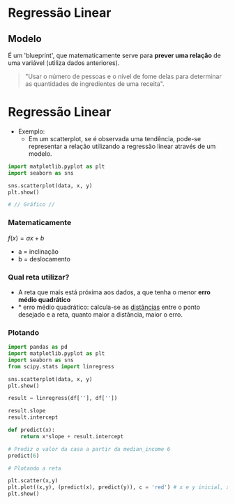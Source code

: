# Regressão Linear

## Modelo
É um 'blueprint', que matematicamente serve para <b>prever uma relação</b> de uma variável (utiliza dados anteriores).

> "Usar o número de pessoas e o nível de fome delas para determinar as quantidades de ingredientes de uma receita".

# Regressão Linear

- Exemplo:
    - Em um scatterplot, se é observada uma tendência, pode-se representar a relação utilizando a regressão linear através de um modelo.

```python
import matplotlib.pyplot as plt
import seaborn as sns

sns.scatterplot(data, x, y)
plt.show()

# // Gráfico //

```

### Matematicamente

$f(x) = ax + b$

- a = inclinação
- b = deslocamento

### Qual reta utilizar?

- A reta que mais está próxima aos dados, a que tenha o menor <b>erro médio quadrático</b>
- \* erro médio quadrático: calcula-se as <u>distâncias</u> entre o ponto desejado e a reta, quanto maior a distância, maior o erro.

### Plotando

```python
import pandas as pd
import matplotlib.pyplot as plt
import seaborn as sns
from scipy.stats import linregress

sns.scatterplot(data, x, y)
plt.show()

result = linregress(df[''], df[''])

result.slope
result.intercept

def predict(x):
    return x*slope + result.intercept

# Prediz o valor da casa a partir da median_income 6
predict(6)

# Plotando a reta

plt.scatter(x,y)
plt.plot((x,y), (predict(x), predict(y)), c = 'red') # x e y inicial, x e y final
plt.show()

```
